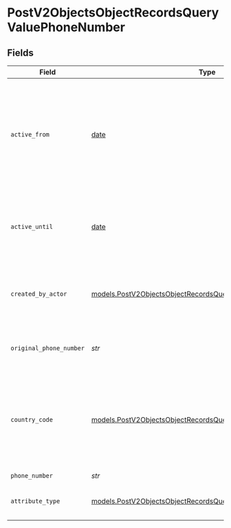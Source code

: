 # PostV2ObjectsObjectRecordsQueryValuePhoneNumber


## Fields

| Field                                                                                                                                  | Type                                                                                                                                   | Required                                                                                                                               | Description                                                                                                                            | Example                                                                                                                                |
| -------------------------------------------------------------------------------------------------------------------------------------- | -------------------------------------------------------------------------------------------------------------------------------------- | -------------------------------------------------------------------------------------------------------------------------------------- | -------------------------------------------------------------------------------------------------------------------------------------- | -------------------------------------------------------------------------------------------------------------------------------------- |
| `active_from`                                                                                                                          | [date](https://docs.python.org/3/library/datetime.html#date-objects)                                                                   | :heavy_check_mark:                                                                                                                     | The point in time at which this value was made "active". `active_from` can be considered roughly analogous to `created_at`.            | 2023-01-01T15:00:00.000000000Z                                                                                                         |
| `active_until`                                                                                                                         | [date](https://docs.python.org/3/library/datetime.html#date-objects)                                                                   | :heavy_check_mark:                                                                                                                     | The point in time at which this value was deactivated. If `null`, the value is active.                                                 | 2023-01-01T15:00:00.000000000Z                                                                                                         |
| `created_by_actor`                                                                                                                     | [models.PostV2ObjectsObjectRecordsQueryCreatedByActor12](../models/postv2objectsobjectrecordsquerycreatedbyactor12.md)                 | :heavy_check_mark:                                                                                                                     | The actor that created this value.                                                                                                     | {<br/>"type": "workspace-member",<br/>"id": "50cf242c-7fa3-4cad-87d0-75b1af71c57b"<br/>}                                               |
| `original_phone_number`                                                                                                                | *str*                                                                                                                                  | :heavy_check_mark:                                                                                                                     | The raw, original phone number, as inputted.                                                                                           | 5558675309                                                                                                                             |
| `country_code`                                                                                                                         | [models.PostV2ObjectsObjectRecordsQueryCountryCode2](../models/postv2objectsobjectrecordsquerycountrycode2.md)                         | :heavy_check_mark:                                                                                                                     | The ISO 3166-1 alpha-2 country code representing the country that this phone number belongs to.                                        | US                                                                                                                                     |
| `phone_number`                                                                                                                         | *str*                                                                                                                                  | :heavy_check_mark:                                                                                                                     | N/A                                                                                                                                    | +15558675309                                                                                                                           |
| `attribute_type`                                                                                                                       | [models.PostV2ObjectsObjectRecordsQueryAttributeTypePhoneNumber](../models/postv2objectsobjectrecordsqueryattributetypephonenumber.md) | :heavy_check_mark:                                                                                                                     | The attribute type of the value.                                                                                                       | phone-number                                                                                                                           |
